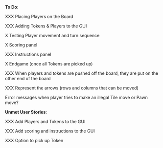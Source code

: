 **To Do**:

XXX Placing Players on the Board

XXX Adding Tokens & Players to the GUI

X Testing Player movement and turn sequence

X Scoring panel

XXX Instructions panel

X Endgame (once all Tokens are picked up)

XXX When players and tokens are pushed off the board, they are put on the other end of the board

XXX Represent the arrows (rows and columns that can be moved)

Error messages when player tries to make an illegal Tile move or Pawn move?

**Unmet User Stories**:

XXX Add Players and Tokens to the GUI

XXX Add scoring and instructions to the GUI

XXX Option to pick up Token